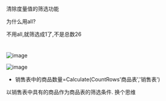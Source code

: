 清除度量值的筛选功能

为什么用all?

不用all,就筛选成1了,不是总数26

# 

![image](https://user-images.githubusercontent.com/117897416/236496946-e2f634b1-e1b8-4cff-8ec7-fa8bb2f158d5.png)


![image](https://user-images.githubusercontent.com/117897416/236487937-4ce2c98e-cf31-464f-9968-6bbc64a75b1b.png)


- 销售表中的商品数量=Calculate(CountRows'商品表','销售表')

以销售表中具有的商品作为商品表的筛选条件. 换个思维

